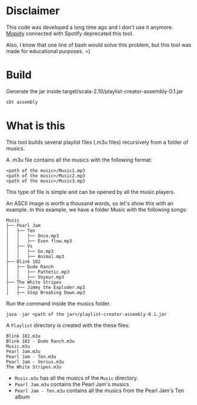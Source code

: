 # Disclaimer
This code was developed a long time ago and I don't use it anymore.
[Mopidy](https://www.mopidy.com/) connected with Spotify deprecated this tool.

Also, I know that one line of bash would solve this problem, but this tool was made for educational purposes. =)

# Build
Generate the jar inside target/scala-2.10/playlist-creator-assembly-0.1.jar
```bash
sbt assembly
```

# What is this
This tool builds several playlist files (.m3u files) recursively from a folder of musics.

A .m3u file contains all the musics with the following format:
```
<path of the music>/Music1.mp3
<path of the music>/Music2.mp3
<path of the music>/Music3.mp3
```

This type of file is simple and can be opened by all the music players.

An ASCII image is worth a thousand words, so let's show this with an example.
In this example, we have a folder Music with the following songs:
```
Music
├── Pearl Jam
│   ├── Ten
│   │   ├── Once.mp3
│   │   ├── Even flow.mp3
│   ├── Vs
│   │   ├── Go.mp3
│   │   ├── Animal.mp3
├── Blink 182
│   ├── Dude Ranch
│   │   ├── Pathetic.mp3
│   │   ├── Voyeur.mp3
├── The White Stripes
│   ├── Jimmy the Exploder.mp3
│   ├── Stop Breaking Down.mp3
```

Run the command inside the musics folder. 
```
java -jar <path of the jar>/playlist-creator-assembly-0.1.jar
```
A ```Playlist``` directory is created with the these files:
```
Blink 182.m3u
Blink 182 - Dude Ranch.m3u
Music.m3u
Pearl Jam.m3u
Pearl Jam - Ten.m3u
Pearl Jam - Versus.m3u
The White Stripes.m3u
```
* ```Music.m3u``` has all the musics of the ```Music``` directory.
* ```Pearl Jam.m3u``` contains the Pearl Jam's musics 
* ```Pearl Jam - Ten.m3u``` contains all the musics from the Pearl Jam's Ten album

